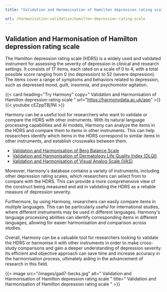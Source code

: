 ```yaml
---
title: "Validation and Harmonisation of Hamilton depression rating scale"

url: /harmonisation-validation/hamilton-depression-rating-scale
---
```


## Validation and Harmonisation of Hamilton depression rating scale

The Hamilton depression rating scale (HDRS) is a widely used and validated instrument for assessing the severity of depression in clinical and research settings. It consists of 17 items, each rated on a scale of 0 to 4, with a total possible score ranging from 0 (no depression) to 52 (severe depression). The items cover a range of symptoms and behaviors related to depression, such as depressed mood, guilt, insomnia, and psychomotor agitation.

{{< card heading="Try Harmony" copy=" Validation and Harmonisation of Hamilton depression rating scale " url="https://harmonydata.ac.uk/app" >}}
{{< youtube cEZppTBj1NI >}}

Harmony can be a useful tool for researchers who want to validate or compare the HDRS with other instruments. With its natural language processing capabilities and AI models, Harmony can analyze the items in the HDRS and compare them to items in other instruments. This can help researchers identify which items in the HDRS correspond to similar items in other instruments, and establish crosswalks between them.

* [Validation and Harmonisation of Berg Balance Scale](/harmonisation-validation/berg-balance-scale)
* [Validation and Harmonisation of Dermatology Life Quality Index (DLQI)](/harmonisation-validation/dermatology-life-quality-index-dlqi)
* [Validation and Harmonisation of Visual Analog Scale (VAS)](/harmonisation-validation/visual-analog-scale-vas)

Moreover, Harmony's database contains a variety of instruments, including other depression rating scales, which researchers can select from to compare with the HDRS. This can provide a more comprehensive view of the construct being measured and aid in validating the HDRS as a reliable measure of depression severity.

Furthermore, by using Harmony, researchers can easily compare items in multiple languages. This can be particularly useful for international studies, where different instruments may be used in different languages. Harmony's language processing abilities can identify corresponding items in different languages, allowing for easier harmonisation and comparison across studies.

Overall, Harmony can be a valuable tool for researchers looking to validate the HDRS or harmonise it with other instruments in order to make cross-study comparisons and gain a deeper understanding of depression severity. Its efficient and objective approach can save time and increase accuracy in the harmonisation process, ultimately aiding in the advancement of research in this field. 


{{< image src="/images/gad7-becks.jpg" alt=" Validation and Harmonisation of Hamilton depression rating scale " title=" Validation and Harmonisation of Hamilton depression rating scale " >}}







